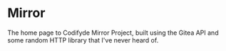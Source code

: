 # Mirror

The home page to Codifyde Mirror Project, built using the Gitea API and some random HTTP library that I've never heard of.